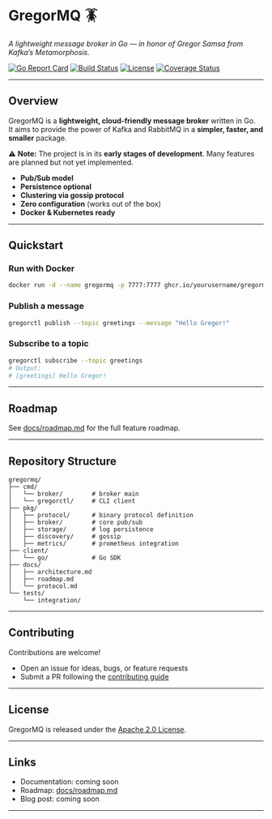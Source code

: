 # GregorMQ 🪳
*A lightweight message broker in Go — in honor of Gregor Samsa from Kafka’s Metamorphosis.*

[![Go Report Card](https://goreportcard.com/badge/github.com/yourusername/gregormq)](https://goreportcard.com/report/github.com/yourusername/gregormq)
[![Build Status](https://github.com/yourusername/gregormq/actions/workflows/ci.yml/badge.svg)](https://github.com/yourusername/gregormq/actions)
[![License](https://img.shields.io/badge/license-Apache%202.0-blue.svg)](LICENSE)
[![Coverage Status](https://img.shields.io/codecov/c/github/yourusername/gregormq/main.svg)](https://codecov.io/gh/yourusername/gregormq)

---

## Overview
GregorMQ is a **lightweight, cloud-friendly message broker** written in Go.  
It aims to provide the power of Kafka and RabbitMQ in a **simpler, faster, and smaller** package.

⚠️ **Note:** The project is in its **early stages of development**. Many features are planned but not yet implemented.

- **Pub/Sub model**
- **Persistence optional**
- **Clustering via gossip protocol**
- **Zero configuration** (works out of the box)
- **Docker & Kubernetes ready**

---

## Quickstart

### Run with Docker
```bash
docker run -d --name gregormq -p 7777:7777 ghcr.io/yourusername/gregormq:latest
```

### Publish a message
```bash
gregorctl publish --topic greetings --message "Hello Gregor!"
```

### Subscribe to a topic
```bash
gregorctl subscribe --topic greetings
# Output:
# [greetings] Hello Gregor!
```

---

## Roadmap
See [docs/roadmap.md](docs/roadmap.md) for the full feature roadmap.

---

## Repository Structure
```
gregormq/
├── cmd/
│   └── broker/        # broker main
│   └── gregorctl/     # CLI client
├── pkg/
│   ├── protocol/      # binary protocol definition
│   ├── broker/        # core pub/sub
│   ├── storage/       # log persistence
│   ├── discovery/     # gossip
│   ├── metrics/       # prometheus integration
├── client/
│   └── go/            # Go SDK
├── docs/
│   ├── architecture.md
│   ├── roadmap.md
│   └── protocol.md
└── tests/
    └── integration/
```

---

## Contributing
Contributions are welcome!
- Open an issue for ideas, bugs, or feature requests
- Submit a PR following the [contributing guide](CONTRIBUTING.md)

---

## License
GregorMQ is released under the [Apache 2.0 License](LICENSE).

---

## Links
- Documentation: coming soon
- Roadmap: [docs/roadmap.md](docs/roadmap.md)
- Blog post: coming soon

---

